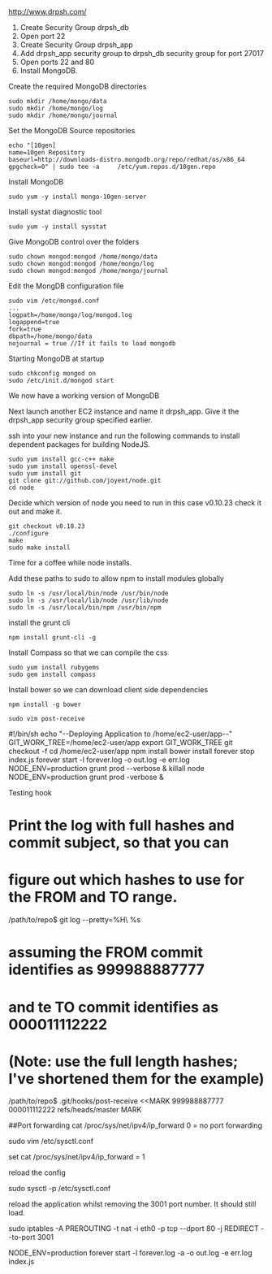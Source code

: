 http://www.drpsh.com/

1. Create Security Group drpsh_db
1. Open port 22
1. Create Security Group drpsh_app
1. Add drpsh_app security group to drpsh_db security group for port 27017
1. Open ports 22 and 80
1. Install MongoDB.

Create the required MongoDB directories

    sudo mkdir /home/mongo/data
    sudo mkdir /home/mongo/log
    sudo mkdir /home/mongo/journal

Set the MongoDB Source repositories

    echo "[10gen]
    name=10gen Repository
    baseurl=http://downloads-distro.mongodb.org/repo/redhat/os/x86_64
    gpgcheck=0" | sudo tee -a     /etc/yum.repos.d/10gen.repo

Install MongoDB

    sudo yum -y install mongo-10gen-server
Install systat diagnostic tool

    sudo yum -y install sysstat

Give MongoDB control over the folders

    sudo chown mongod:mongod /home/mongo/data
    sudo chown mongod:mongod /home/mongo/log
    sudo chown mongod:mongod /home/mongo/journal


Edit the MongDB configuration file

    sudo vim /etc/mongod.conf
    ...
    logpath=/home/mongo/log/mongod.log
    logappend=true
    fork=true
    dbpath=/home/mongo/data
    nojournal = true //If it fails to load mongodb

Starting MongoDB at startup

    sudo chkconfig mongod on
    sudo /etc/init.d/mongod start

We now have a working version of MongoDB


Next launch another EC2 instance and name it drpsh_app. Give it the drpsh_app security group specified earlier.

ssh into your new instance and run the following commands to install dependent packages for building NodeJS.

    sudo yum install gcc-c++ make
    sudo yum install openssl-devel
    sudo yum install git
    git clone git://github.com/joyent/node.git
    cd node

Decide which version of node you need to run in this case v0.10.23 check it out and make it.

    git checkout v0.10.23
    ./configure
    make
    sudo make install

Time for a coffee while node installs.


Add these paths to sudo to allow npm to install modules globally

    sudo ln -s /usr/local/bin/node /usr/bin/node
    sudo ln -s /usr/local/lib/node /usr/lib/node
    sudo ln -s /usr/local/bin/npm /usr/bin/npm

install the grunt cli
   
    npm install grunt-cli -g

Install Compass so that we can compile the css

    sudo yum install rubygems
    sudo gem install compass

Install bower so we can download client side dependencies

    npm install -g bower

    sudo vim post-receive

#!/bin/sh
echo "--Deploying Application to /home/ec2-user/app--"
GIT_WORK_TREE=/home/ec2-user/app
export GIT_WORK_TREE
git checkout -f
cd /home/ec2-user/app
npm install
bower install
forever stop index.js
forever start -l forever.log -o out.log -e err.log NODE_ENV=production grunt prod --verbose &
killall node
NODE_ENV=production grunt prod -verbose &



Testing hook
# Print the log with full hashes and commit subject, so that you can
# figure out which hashes to use for the FROM and TO range.
/path/to/repo$ git log --pretty=%H\ %s

# assuming the FROM commit identifies as 999988887777
# and te TO commit identifies as 000011112222
# (Note: use the full length hashes; I've shortened them for the example)
/path/to/repo$ .git/hooks/post-receive <<MARK
999988887777 000011112222 refs/heads/master
MARK


##Port forwarding
cat /proc/sys/net/ipv4/ip_forward
0 = no port forwarding

sudo vim /etc/sysctl.conf

set
cat /proc/sys/net/ipv4/ip_forward = 1

reload the config

sudo sysctl -p /etc/sysctl.conf

reload the application whilst removing the 3001 port number. It should still load.

sudo iptables -A PREROUTING -t nat -i eth0 -p tcp --dport 80 -j REDIRECT --to-port 3001

NODE_ENV=production forever start -l forever.log -a -o out.log -e err.log index.js